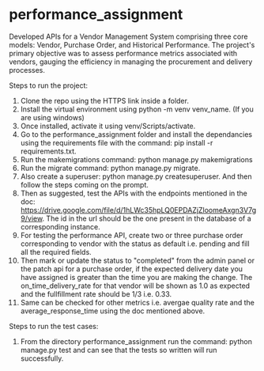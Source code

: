 # performance_assignment
Developed APIs for a Vendor Management System comprising three core models: Vendor, Purchase Order, and Historical Performance. The project's primary objective was to assess performance metrics associated with vendors, gauging the efficiency in managing the procurement and delivery processes.

Steps to run the project:
1. Clone the repo using the HTTPS link inside a folder.
2. Install the virtual environment using python -m venv venv_name. (If you are using windows)
3. Once installed, activate it using venv/Scripts/activate.
4. Go to the performance_assignment folder and install the dependancies using the requirements file with the command: pip install -r requirements.txt.
5. Run the makemigrations command: python manage.py makemigrations
6. Run the migrate command: python manage.py migrate.
7. Also create a superuser: python manage.py createsuperuser. And then follow the steps coming on the prompt.
8. Then as suggested, test the APIs with the endpoints mentioned in the doc: https://drive.google.com/file/d/1hLWc35hpLQ0EPDAZjZloomeAxgn3V7g9/view. The id in the url should be the one present in the database of a corresponding instance.
9. For testing the performance API, create two or three purchase order corresponding to vendor with the status as default i.e. pending and fill all the required fields.
10. Then mark or update the status to "completed" from the admin panel or the patch api for a purchase order, if the expected delivery date you have assigned is greater than the time you are making the change. The on_time_delivery_rate for that vendor will be shown as 1.0 as expected and the fullfillment rate should be 1/3 i.e. 0.33.
11. Same can be checked for other metrics i.e. avergae quality rate and the average_response_time using the doc mentioned above.

Steps to run the test cases:
1. From the directory performance_assignment run the command: python manage.py test and can see that the tests so written will run successfully.
